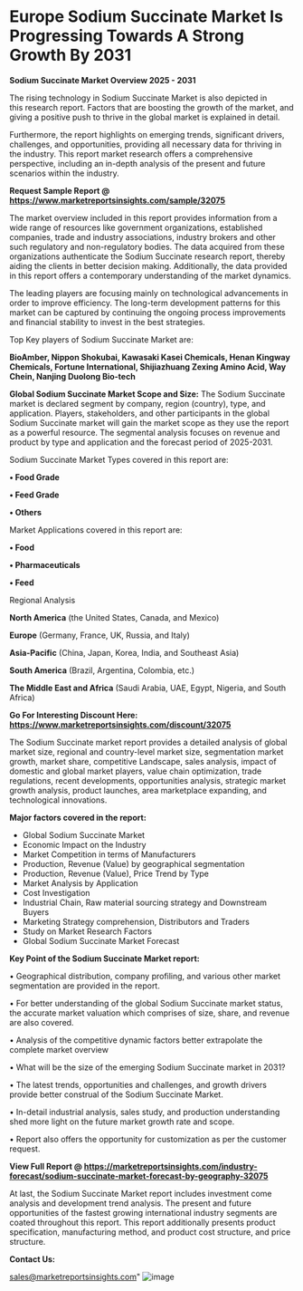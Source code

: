  # Europe Sodium Succinate Market Is Progressing Towards A Strong Growth By 2031

<Strong> Sodium Succinate Market Overview 2025 - 2031</strong>

The rising technology in Sodium Succinate Market is also depicted in this research report. Factors that are boosting the growth of the market, and giving a positive push to thrive in the global market is explained in detail.

Furthermore, the report highlights on emerging trends, significant drivers, challenges, and opportunities, providing all necessary data for thriving in the industry. This report market research offers a comprehensive perspective, including an in-depth analysis of the present and future scenarios within the industry.

<strong>Request Sample Report @ <a href=https://www.marketreportsinsights.com/sample/32075>https://www.marketreportsinsights.com/sample/32075</a></strong>

The market overview included in this report provides information from a wide range of resources like government organizations, established companies, trade and industry associations, industry brokers and other such regulatory and non-regulatory bodies. The data acquired from these organizations authenticate the Sodium Succinate research report, thereby aiding the clients in better decision making. Additionally, the data provided in this report offers a contemporary understanding of the market dynamics.

The leading players are focusing mainly on technological advancements in order to improve efficiency. The long-term development patterns for this market can be captured by continuing the ongoing process improvements and financial stability to invest in the best strategies.

Top Key players of Sodium Succinate Market are:

<strong>BioAmber, Nippon Shokubai, Kawasaki Kasei Chemicals, Henan Kingway Chemicals, Fortune International, Shijiazhuang Zexing Amino Acid, Way Chein, Nanjing Duolong Bio-tech</strong>

<strong><b>Global Sodium Succinate Market Scope and Size:</b></strong>
The Sodium Succinate market is declared segment by company, region (country), type, and application. Players, stakeholders, and other participants in the global Sodium Succinate market will gain the market scope as they use the report as a powerful resource. The segmental analysis focuses on revenue and product by type and application and the forecast period of 2025-2031.

Sodium Succinate Market Types covered in this report are:

<strong>• Food Grade

• Feed Grade

• Others</strong>

Market Applications covered in this report are:

<strong>• Food

• Pharmaceuticals

• Feed</strong> 

Regional Analysis

<strong>North America</strong> (the United States, Canada, and Mexico)

<strong>Europe</strong> (Germany, France, UK, Russia, and Italy)

<strong>Asia-Pacific</strong> (China, Japan, Korea, India, and Southeast Asia)

<strong>South America</strong> (Brazil, Argentina, Colombia, etc.)

<strong>The Middle East and Africa</strong> (Saudi Arabia, UAE, Egypt, Nigeria, and South Africa)

<strong>Go For Interesting Discount Here: <a href=https://www.marketreportsinsights.com/discount/32075>https://www.marketreportsinsights.com/discount/32075</a></strong>

The Sodium Succinate market report provides a detailed analysis of global market size, regional and country-level market size, segmentation market growth, market share, competitive Landscape, sales analysis, impact of domestic and global market players, value chain optimization, trade regulations, recent developments, opportunities analysis, strategic market growth analysis, product launches, area marketplace expanding, and technological innovations.

<strong><b>Major factors covered in the report:</b></strong>
<ul>
  <li>Global Sodium Succinate Market </li>
  <li>Economic Impact on the Industry</li>
  <li>Market Competition in terms of Manufacturers</li>
  <li>Production, Revenue (Value) by geographical segmentation</li>
  <li>Production, Revenue (Value), Price Trend by Type</li>
  <li>Market Analysis by Application</li>
  <li>Cost Investigation</li>
  <li>Industrial Chain, Raw material sourcing strategy and Downstream Buyers</li>
  <li>Marketing Strategy comprehension, Distributors and Traders</li>
  <li>Study on Market Research Factors</li>
  <li>Global Sodium Succinate Market Forecast</li>
</ul>

<strong><b>Key Point of the Sodium Succinate Market report:</b></strong>

• Geographical distribution, company profiling, and various other market segmentation are provided in the report.

• For better understanding of the global Sodium Succinate market status, the accurate market valuation which comprises of size, share, and revenue are also covered.

• Analysis of the competitive dynamic factors better extrapolate the complete market overview

• What will be the size of the emerging Sodium Succinate market in 2031?

• The latest trends, opportunities and challenges, and growth drivers provide better construal of the Sodium Succinate Market.

• In-detail industrial analysis, sales study, and production understanding shed more light on the future market growth rate and scope.

• Report also offers the opportunity for customization as per the customer request.

<strong><b>View Full Report @ <a href=https://marketreportsinsights.com/industry-forecast/sodium-succinate-market-forecast-by-geography-32075>https://marketreportsinsights.com/industry-forecast/sodium-succinate-market-forecast-by-geography-32075</a></b></strong>


At last, the Sodium Succinate Market report includes investment come analysis and development trend analysis. The present and future opportunities of the fastest growing international industry segments are coated throughout this report. This report additionally presents product specification, manufacturing method, and product cost structure, and price structure.

<strong>Contact Us:</strong>

sales@marketreportsinsights.com"
![image](https://github.com/user-attachments/assets/35561d79-88d4-4187-8812-e06247c57220)
